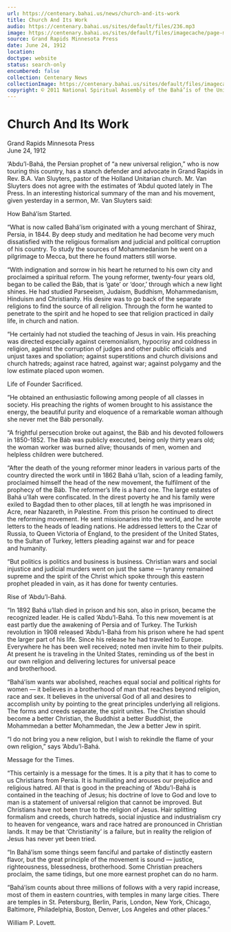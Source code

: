 ```yaml
---
url: https://centenary.bahai.us/news/church-and-its-work
title: Church And Its Work
audio: https://centenary.bahai.us/sites/default/files/236.mp3
image: https://centenary.bahai.us/sites/default/files/imagecache/page-main-image/images/press_clippings/06-24-1912%20Grand%20Rapids%20MI%20Press%20Persian%20Prophet.png
source: Grand Rapids Minnesota Press
date: June 24, 1912
location: 
doctype: website
status: search-only
encumbered: false
collection: Centenary News
collectionImage: https://centenary.bahai.us/sites/default/files/imagecache/theme-image/main_image/abdulbaha-overview-small_0.jpg
copyright: © 2011 National Spiritual Assembly of the Bahá’ís of the United States
---
```



# Church And Its Work

Grand Rapids Minnesota Press  
June 24, 1912  
  



‘Abdu’l-Bahá, the Persian prophet of “a new universal religion,” who is now touring this country, has a stanch defender and advocate in Grand Rapids in Rev. B.A. Van Sluyters, pastor of the Holland Unitarian church. Mr. Van Sluyters does not agree with the estimates of ‘Abdul quoted lately in The Press. In an interesting historical summary of the man and his movement, given yesterday in a sermon, Mr. Van Sluyters said:

How Bahá’ísm Started.

“What is now called Bahá’ísm originated with a young merchant of Shiraz, Persia, in 1844. By deep study and meditation he had become very much dissatisfied with the religious formalism and judicial and political corruption of his country. To study the sources of Mohammedanism he went on a pilgrimage to Mecca, but there he found matters still worse.

“With indignation and sorrow in his heart he returned to his own city and proclaimed a spiritual reform. The young reformer, twenty-four years old, began to be called the Báb, that is ‘gate’ or ‘door,’ through which a new light shines. He had studied Parseeism, Judaism, Buddhism, Mohammedanism, Hinduism and Christianity. His desire was to go back of the separate religions to find the source of all religion. Through the form he wanted to penetrate to the spirit and he hoped to see that religion practiced in daily life, in church and nation.

“He certainly had not studied the teaching of Jesus in vain. His preaching was directed especially against ceremonialism, hypocrisy and coldness in religion, against the corruption of judges and other public officials and unjust taxes and spoliation; against superstitions and church divisions and church hatreds; against race hatred, against war; against polygamy and the low estimate placed upon women.

Life of Founder Sacrificed.

“He obtained an enthusiastic following among people of all classes in society. His preaching the rights of women brought to his assistance the energy, the beautiful purity and eloquence of a remarkable woman although she never met the Báb personally.

“A frightful persecution broke out against, the Báb and his devoted followers in 1850-1852. The Báb was publicly executed, being only thirty years old; the woman worker was burned alive; thousands of men, women and helpless children were butchered.

“After the death of the young reformer minor leaders in various parts of the country directed the work until in 1862 Bahá u’llah, scion of a leading family, proclaimed himself the head of the new movement, the fulfilment of the prophecy of the Báb. The reformer’s life is a hard one. The large estates of Bahá u’llah were confiscated. In the direst poverty he and his family were exiled to Bagdad then to other places, till at length he was imprisoned in Acre, near Nazareth, in Palestine. From this prison he continued to direct the reforming movement. He sent missionaries into the world, and he wrote letters to the heads of leading nations. He addressed letters to the Czar of Russia, to Queen Victoria of England, to the president of the United States, to the Sultan of Turkey, letters pleading against war and for peace and humanity.

“But politics is politics and business is business. Christian wars and social injustice and judicial murders went on just the same — tyranny remained supreme and the spirit of the Christ which spoke through this eastern prophet pleaded in vain, as it has done for twenty centuries.

Rise of ‘Abdu’l-Bahá.

“In 1892 Bahá u’llah died in prison and his son, also in prison, became the recognized leader. He is called ‘Abdu’l-Bahá. To this new movement is at east partly due the awakening of Persia and of Turkey. The Turkish revolution in 1908 released ‘Abdu’l-Bahá from his prison where he had spent the larger part of his life. Since his release he had traveled to Europe. Everywhere he has been well received; noted men invite him to their pulpits. At present he is traveling in the United States, reminding us of the best in our own religion and delivering lectures for universal peace and brotherhood.

“Bahá’ísm wants war abolished, reaches equal social and political rights for women — it believes in a brotherhood of man that reaches beyond religion, race and sex. It believes in the universal God of all and desires to accomplish unity by pointing to the great principles underlying all religions. The forms and creeds separate, the spirit unites. The Christian should become a better Christian, the Buddhist a better Buddhist, the Mohammedan a better Mohammedan, the Jew a better Jew in spirit.

“I do not bring you a new religion, but I wish to rekindle the flame of your own religion,” says ‘Abdu’l-Bahá.

Message for the Times.

“This certainly is a message for the times. It is a pity that it has to come to us Christians from Persia. It is humiliating and arouses our prejudice and religious hatred. All that is good in the preaching of ‘Abdu’l-Bahá is contained in the teaching of Jesus; his doctrine of love to God and love to man is a statement of universal religion that cannot be improved. But Christians have not been true to the religion of Jesus. Hair splitting formalism and creeds, church hatreds, social injustice and industrialism cry to heaven for vengeance, wars and race hatred are pronounced in Christian lands. It may be that ‘Christianity’ is a failure, but in reality the religion of Jesus has never yet been tried.

“In Bahá’ísm some things seem fanciful and partake of distinctly eastern flavor, but the great principle of the movement is sound — justice, righteousness, blessedness, brotherhood. Some Christian preachers proclaim, the same tidings, but one more earnest prophet can do no harm.

“Bahá’ísm counts about three millions of follows with a very rapid increase, most of them in eastern countries, with temples in many large cities. There are temples in St. Petersburg, Berlin, Paris, London, New York, Chicago, Baltimore, Philadelphia, Boston, Denver, Los Angeles and other places.”

William P. Lovett.